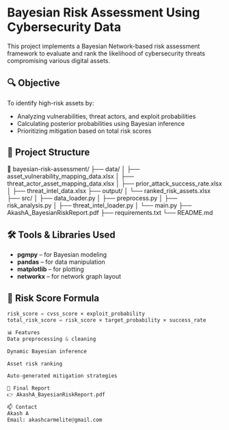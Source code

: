 # Bayesian Risk Assessment Using Cybersecurity Data

This project implements a Bayesian Network-based risk assessment framework to evaluate and rank the likelihood of cybersecurity threats compromising various digital assets.

## 🔍 Objective
To identify high-risk assets by:
- Analyzing vulnerabilities, threat actors, and exploit probabilities
- Calculating posterior probabilities using Bayesian inference
- Prioritizing mitigation based on total risk scores

## 📂 Project Structure

📁 bayesian-risk-assessment/ ├── data/ │ ├── asset_vulnerability_mapping_data.xlsx │ ├── threat_actor_asset_mapping_data.xlsx │ ├── prior_attack_success_rate.xlsx │ ├── threat_intel_data.xlsx ├── output/ │ └── ranked_risk_assets.xlsx ├── src/ │ ├── data_loader.py │ ├── preprocess.py │ ├── risk_analysis.py │ ├── threat_intel_loader.py │ └── main.py ├── AkashA_BayesianRiskReport.pdf ├── requirements.txt └── README.md


## 🛠️ Tools & Libraries Used
- **pgmpy** – for Bayesian modeling
- **pandas** – for data manipulation
- **matplotlib** – for plotting
- **networkx** – for network graph layout

## 🚦 Risk Score Formula
```python
risk_score = cvss_score × exploit_probability
total_risk_score = risk_score × target_probability × success_rate

📊 Features
Data preprocessing & cleaning

Dynamic Bayesian inference

Asset risk ranking

Auto-generated mitigation strategies

📎 Final Report
👉 AkashA_BayesianRiskReport.pdf 

📫 Contact
Akash A
Email: akashcarmelite@gmail.com
